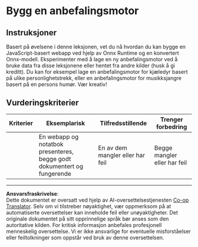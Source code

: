 <!--
CO_OP_TRANSLATOR_METADATA:
{
  "original_hash": "799ed651e2af0a7cad17c6268db11578",
  "translation_date": "2025-09-05T21:53:13+00:00",
  "source_file": "4-Classification/4-Applied/assignment.md",
  "language_code": "no"
}
-->
# Bygg en anbefalingsmotor

## Instruksjoner

Basert på øvelsene i denne leksjonen, vet du nå hvordan du kan bygge en JavaScript-basert webapp ved hjelp av Onnx Runtime og en konvertert Onnx-modell. Eksperimenter med å lage en ny anbefalingsmotor ved å bruke data fra disse leksjonene eller hentet fra andre kilder (husk å gi kreditt). Du kan for eksempel lage en anbefalingsmotor for kjæledyr basert på ulike personlighetstrekk, eller en anbefalingsmotor for musikksjangre basert på en persons humør. Vær kreativ!

## Vurderingskriterier

| Kriterier | Eksemplarisk                                                           | Tilfredsstillende                     | Trenger forbedring                |
| --------- | ---------------------------------------------------------------------- | ------------------------------------- | --------------------------------- |
|           | En webapp og notatbok presenteres, begge godt dokumentert og fungerende | En av dem mangler eller har feil      | Begge mangler eller har feil      |

---

**Ansvarsfraskrivelse**:  
Dette dokumentet er oversatt ved hjelp av AI-oversettelsestjenesten [Co-op Translator](https://github.com/Azure/co-op-translator). Selv om vi tilstreber nøyaktighet, vær oppmerksom på at automatiserte oversettelser kan inneholde feil eller unøyaktigheter. Det originale dokumentet på sitt opprinnelige språk bør anses som den autoritative kilden. For kritisk informasjon anbefales profesjonell menneskelig oversettelse. Vi er ikke ansvarlige for eventuelle misforståelser eller feiltolkninger som oppstår ved bruk av denne oversettelsen.
